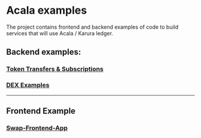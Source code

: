 # Acala examples

The project contains frontend and backend examples of code to build services that will use Acala / Karura ledger.

## Backend examples:

### [Token Transfers & Subscriptions](https://github.com/AcalaNetwork/acala-js-example/blob/master/src/transfer-examples)

### [DEX Examples](https://github.com/AcalaNetwork/acala-js-example/blob/master/src/dex-examples)

---

## Frontend Example

### [Swap-Frontend-App](https://github.com/AcalaNetwork/acala-js-example/blob/master/frontend-readme.md)
